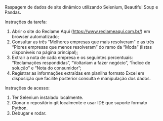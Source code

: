 Raspagem de dados de site dinâmico utilizando Selenium, Beautiful Soup e Pandas.

Instruções da tarefa: 
1. Abrir o site do Reclame Aqui (https://www.reclameaqui.com.br/) em browser automatizado;
2. Consultar as três “Melhores empresas que mais resolveram” e as três “Piores empresas que menos resolveram” do ramo da “Moda” (listas disponíveis na página principal);
3. Extrair a nota de cada empresa e os seguintes percentuais: “Reclamações respondidas”, “Voltariam a fazer negócio”, “Índice de solução” e “Nota do consumidor”;
4. Registrar as informações extraídas em planilha formato Excel em disposição que facilite posterior consulta e manipulação dos dados.

Instruções de acesso: 
1. Ter Selenium instalado localmente.
2. Clonar o repositório git localmente e usar IDE que suporte formato Python.
3. Debugar e rodar.
